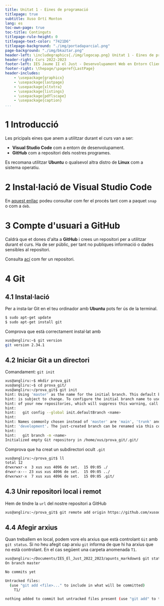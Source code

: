 ```yaml
---
title: Unitat 1 - Eines de programació
titlepage: true
subtitle: Xuso Ortí Monton
lang: es
toc-own-page: true
toc-title: Continguts
titlepage-rule-height: 0
titlepage-text-color: "7421D6"
titlepage-background: "./img/portadaparcial.png"
page-background: "./img/bkaztar.png"
header-left: \includegraphics{./img/logocap.png} Unitat 1 - Eines de programació
header-right: Curs 2022-2023
footer-left: IES Jaume II el Just - Desenvolupament Web en Entorn Client
footer-right: \thepage/\pageref{LastPage}
header-includes:
    - \usepackage{graphicx}
    - \usepackage{lastpage}
    - \usepackage{xltxtra}
    - \usepackage{listings}
    - \usepackage{pdflscape}
    - \usepackage{caption}
...
```


# 1 Introducció

Les pricipals eines que anem a utilitzar durant el curs van a ser:

- **Visual Studio Code** com a entorn de desenvolupament.
- **GitHub** com a repositori dels nostres programes.

Es recomana utilitzar **Ubuntu** o qualsevol altra distro de **Linux** com a sistema operatiu.

# 2 Instal·lació de Visual Studio Code

En [aquest enllaç](https://ubunlog.com/visual-studio-code-editor-codigo-abierto-ubuntu-20-04/) podeu consultar com fer el procés tant com a paquet `snap` o com a `deb`.

# 3 Compte d'usuari a GitHub

Caldrà que et dones d'alta a **GitHub** i crees un repositori per a utilitzar durant el curs. Ha de ser públic, per tant no publiques informació o dades sensibles al repositori.

Consulta [ací](https://docs.github.com/es/repositories/creating-and-managing-repositories/creating-a-new-repository) com fer un repositori.

# 4 Git

## 4.1 Instal·lació
Per a insta·lar Git en el teu ordinador amb **Ubuntu** pots fer ús de la terminal.

```bash
$ sudo apt-get update
$ sudo apt-get install git
```
Comprova que està correctament instal·lat amb

```bash
xus@angliru:~$ git version
git version 2.34.1
```

## 4.2 Iniciar Git a un directori

Comandament: `git init`

```bash
xus@angliru:~$ mkdir prova_git
xus@angliru:~$ cd prova_git/
xus@angliru:~/prova_git$ git init
hint: Using 'master' as the name for the initial branch. This default branch name
hint: is subject to change. To configure the initial branch name to use in all
hint: of your new repositories, which will suppress this warning, call:
hint: 
hint: 	git config --global init.defaultBranch <name>
hint: 
hint: Names commonly chosen instead of 'master' are 'main', 'trunk' and
hint: 'development'. The just-created branch can be renamed via this command:
hint: 
hint: 	git branch -m <name>
Initialized empty Git repository in /home/xus/prova_git/.git/
```

Comprova que ha creat un subdirectori ocult `.git`

```bash
xus@angliru:~/prova_git$ ll
total 12
drwxrwxr-x  3 xus xus 4096 de set.  15 09:05 ./
drwxr-x--- 23 xus xus 4096 de set.  15 09:05 ../
drwxrwxr-x  7 xus xus 4096 de set.  15 09:05 .git/
```

## 4.3 Unir repositori local i remot

Hem de tindre la `url` del nostre repositori a GitHub

```bash
xus@angliru:~/prova_git$ git remote add origin https://github.com/xusodocent/apunts_dwec.git
```

## 4.4 Afegir arxius

Quan treballem en local, podem vore els arxius que està controlant `Git` amb `git status`. Si no heu afegit cap arxiu `git` informa de que hi ha arxius que no està controlant. En el cas següent una carpeta anomenada `T1`.

```bash
xus@angliru:~/Documents/IES_El_Just_2022_2023/apunts_markdown$ git status
On branch master

No commits yet

Untracked files:
  (use "git add <file>..." to include in what will be committed)
	T1/

nothing added to commit but untracked files present (use "git add" to track)
```



